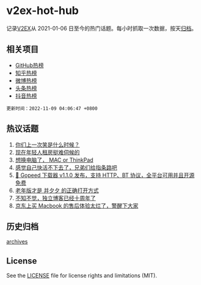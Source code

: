 # v2ex-hot-hub

 记录[V2EX](https://www.v2ex.com/)从 2021-01-06 日至今的热门话题。每小时抓取一次数据，按天[归档](archives)。
 
 ## 相关项目

- [GitHub热榜](https://github.com/lonnyzhang423/github-hot-hub)
- [知乎热榜](https://github.com/lonnyzhang423/zhihu-hot-hub)
- [微博热榜](https://github.com/lonnyzhang423/weibo-hot-hub)
- [头条热榜](https://github.com/lonnyzhang423/toutiao-hot-hub)
- [抖音热榜](https://github.com/lonnyzhang423/douyin-hot-hub)


 `更新时间：2022-11-09 04:06:47 +0800`

## 热议话题

1. [你们上一次笑是什么时候？](https://www.v2ex.com/t/893544)
1. [现在年轻人租房挺难伺候的](https://www.v2ex.com/t/893543)
1. [想换电脑了， MAC or ThinkPad](https://www.v2ex.com/t/893577)
1. [感觉自己快活不下去了，兄弟们给指条路吧](https://www.v2ex.com/t/893514)
1. [🎉 Gopeed 下载器 v1.1.0 发布，支持 HTTP、BT 协议，全平台可用并且开源免费](https://www.v2ex.com/t/893505)
1. [老年版才是 并夕夕 的正确打开方式](https://www.v2ex.com/t/893484)
1. [不知不觉，独立博客已经十周年了](https://www.v2ex.com/t/893488)
1. [京东上买 Macbook 的售后体验太烂了，警醒下大家](https://www.v2ex.com/t/893521)

## 历史归档

[archives](archives)

## License

See the [LICENSE](LICENSE) file for license rights and limitations (MIT).
